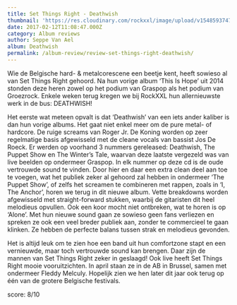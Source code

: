 ```yaml
---
title: Set Things Right - Deathwish
thumbnail: 'https://res.cloudinary.com/rockxxl/image/upload/v1548593747/download.jpg'
date: 2017-02-12T11:08:47.000Z
category: Album reviews
author: Seppe Van Ael
album: Deathwish
permalink: /album-review/review-set-things-right-deathwish/
---
```

Wie de Belgische hard- & metalcorescene een beetje kent, heeft sowieso al van Set Things Right gehoord. Na hun vorige album ‘This Is Hope’ uit 2014 stonden deze heren zowel op het podium van Graspop als het podium van Groezrock. Enkele weken terug kregen we bij RockXXL hun allernieuwste werk in de bus: DEATHWISH!

Het eerste wat meteen opvalt is dat ‘Deathwish’ van een iets ander kaliber is dan hun vorige albums. Het gaat niet enkel meer om de pure metal- of hardcore. De ruige screams van Roger Jr. De Koning worden op zeer regelmatige basis afgewisseld met de cleane vocals van bassist Jos De Roeck. Er werden op voorhand 3 nummers gereleased: Deathwish, The Puppet Show en The Winter’s Tale, waarvan deze laatste vergezeld was van live beelden op ondermeer Graspop. In elk nummer op deze cd is de oude vertrouwde sound te vinden. Door hier en daar een extra clean deel aan toe te voegen, wat het publiek zeker al gehoord zal hebben in ondermeer ‘The Puppet Show’, of zelfs het screamen te combineren met rappen, zoals in ‘I, The Anchor’, horen we terug in dit nieuwe album. Vette breakdowns worden afgewisseld met straight-forward stukken, waarbij de gitaristen dit heel melodieus opvullen. Ook een koor mocht niet ontbreken, wat te horen is op ‘Alone’. Met hun nieuwe sound gaan ze sowieso geen fans verliezen en spreken ze ook een veel breder publiek aan, zonder te commercieel te gaan klinken. Ze hebben de perfecte balans tussen strak en melodieus gevonden.

Het is altijd leuk om te zien hoe een band uit hun comfortzone stapt en een vernieuwde, maar toch vertrouwde sound kan brengen. Daar zijn de mannen van Set Things Right zeker in geslaagd! Ook live heeft Set Things Right mooie vooruitzichten. In april staan ze in de AB in Brussel, samen met ondermeer Fleddy Melculy. Hopelijk zien we hen later dit jaar ook terug op één van de grotere Belgische festivals.

score: 8/10
